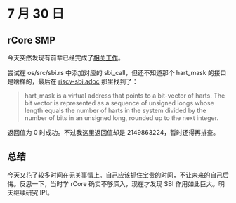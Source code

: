 # 7 月 30 日

## rCore SMP

今天突然发现有前辈已经完成了[相关工作](https://github.com/wyfcyx/osnotes/blob/master/os/rCore-Tutorial-v3/K210%E7%A7%BB%E6%A4%8D%E4%B8%8E%E5%A4%9A%E6%A0%B8%E6%94%AF%E6%8C%81%E6%8A%A5%E5%91%8A.md)。

尝试在 os/src/sbi.rs 中添加对应的 sbi_call，但还不知道那个 hart_mask 的接口是啥样的，最后在 [riscv-sbi.adoc](https://hub.nuaa.cf/riscv-non-isa/riscv-sbi-doc/blob/master/riscv-sbi.adoc) 那里找到了：

> hart_mask is a virtual address that points to a bit-vector of harts. The bit vector is represented as a sequence of unsigned longs whose length equals the number of harts in the system divided by the number of bits in an unsigned long, rounded up to the next integer.

返回值为 0 时成功。不过我这里返回值却是 2149863224，暂时还得再排查。

## 总结

今天又花了较多时间在无关事情上。自己应该抓住宝贵的时间，不让未来的自己后悔。反思一下，当时学 rCore 确实不够深入，现在才发现 SBI 作用如此巨大。明天继续研究 IPI。